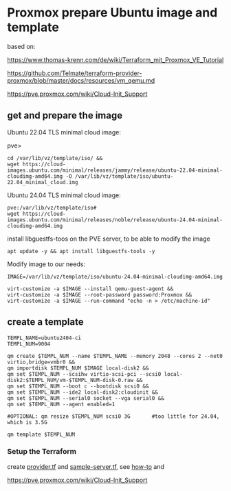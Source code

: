 # Proxmox prepare Ubuntu image and template


based on: 

https://www.thomas-krenn.com/de/wiki/Terraform_mit_Proxmox_VE_Tutorial

https://github.com/Telmate/terraform-provider-proxmox/blob/master/docs/resources/vm_qemu.md

https://pve.proxmox.com/wiki/Cloud-Init_Support



## get and prepare the image

Ubuntu 22.04 TLS minimal cloud image:

pve>
```
cd /var/lib/vz/template/iso/ &&
wget https://cloud-images.ubuntu.com/minimal/releases/jammy/release/ubuntu-22.04-minimal-cloudimg-amd64.img -O /var/lib/vz/template/iso/ubuntu-22.04_minimal_cloud.img
```

Ubuntu 24.04 TLS minimal cloud image: 

```
pve:/var/lib/vz/template/iso# 
wget https://cloud-images.ubuntu.com/minimal/releases/noble/release/ubuntu-24.04-minimal-cloudimg-amd64.img
```



install libguestfs-toos on the PVE server, to be able to modify the image
```
apt update -y && apt install libguestfs-tools -y
```

Modify image to our needs:
```
IMAGE=/var/lib/vz/template/iso/ubuntu-24.04-minimal-cloudimg-amd64.img

virt-customize -a $IMAGE --install qemu-guest-agent &&
virt-customize -a $IMAGE --root-password password:Proxmox &&
virt-customize -a $IMAGE --run-command "echo -n > /etc/machine-id"
```

## create a template


```
TEMPL_NAME=ubuntu2404-ci
TEMPL_NUM=9004

qm create $TEMPL_NUM --name $TEMPL_NAME --memory 2048 --cores 2 --net0 virtio,bridge=vmbr0 &&
qm importdisk $TEMPL_NUM $IMAGE local-disk2 &&
qm set $TEMPL_NUM --scsihw virtio-scsi-pci --scsi0 local-disk2:$TEMPL_NUM/vm-$TEMPL_NUM-disk-0.raw &&
qm set $TEMPL_NUM --boot c --bootdisk scsi0 &&
qm set $TEMPL_NUM --ide2 local-disk2:cloudinit &&
qm set $TEMPL_NUM --serial0 socket --vga serial0 &&
qm set $TEMPL_NUM --agent enabled=1

#OPTIONAL: qm resize $TEMPL_NUM scsi0 3G       #too little for 24.04, which is 3.5G

qm template $TEMPL_NUM
```


### Setup the Terraform 

create [provider.tf](https://github.com/smirnov-mi/how-to/blob/main/proxmox/tf-mc-local/provider.tf) and 
[sample-server.tf](https://github.com/smirnov-mi/how-to/blob/main/proxmox/tf-mc-local/srv-ubuntu1.tf), 
see [how-to](https://github.com/smirnov-mi/how-to/tree/main/proxmox/tf-mc-local) and

https://pve.proxmox.com/wiki/Cloud-Init_Support



